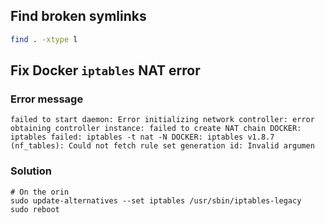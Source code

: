 
## Find broken symlinks
```bash
find . -xtype l
```

## Fix Docker `iptables`  NAT error
### Error message
```
failed to start daemon: Error initializing network controller: error obtaining controller instance: failed to create NAT chain DOCKER: iptables failed: iptables -t nat -N DOCKER: iptables v1.8.7 (nf_tables): Could not fetch rule set generation id: Invalid argumen
```
### Solution
```
# On the orin
sudo update-alternatives --set iptables /usr/sbin/iptables-legacy
sudo reboot
```